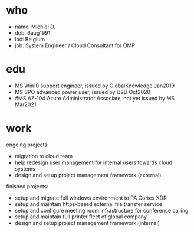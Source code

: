 # who
- name: Michiel D.
- dob: 6aug1991
- loc: Belgium
- job: System Engineer / Cloud Consultant for OMP

# edu
- MS Win10 support engineer, issued by GlobalKnowledge Jan2019
- MS SPO advanced power user, issued by U2U Oct2020
- #MS AZ-104 Azure Administrator Associate, not yet issued by MS Mar2021

# work
ongoing projects:
- migration to cloud team
- help redesign user management for internal users towards cloud systems
- design and setup project management framework (external)

finished projects:
- setup and migrate full windows environment to PA Cortex XDR
- setup and maintain https-based external file transfer service
- setup and configure meeting room infrastructure for conference calling
- setup and maintain full printer fleet of global company
- design and setup project management framework (internal)
